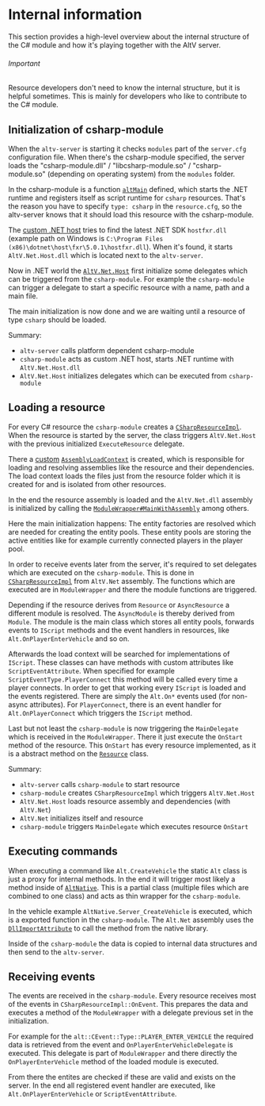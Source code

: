 # Internal information

This section provides a high-level overview about the internal structure of the C# module and how it's playing together with the AltV server.

<div class="WARNING">
  <h6>Important</h6>
  <p>Resource developers don't need to know the internal structure, but it is helpful sometimes. This is mainly for developers who like to contribute to the C# module.</p>
</div>

## Initialization of csharp-module

When the `altv-server` is starting it checks `modules` part of the `server.cfg` configuration file. When there's the csharp-module specified, the server loads the "csharp-module.dll" / "libcsharp-module.so" / "csharp-module.so" (depending on operating system) from the `modules` folder.

In the csharp-module is a function [`altMain`](https://github.com/FabianTerhorst/coreclr-module/blob/master/runtime/src/altv.cpp) defined, which starts the .NET runtime and registers itself as script runtime for `csharp` resources. That's the reason you have to specify `type: csharp` in the `resource.cfg`, so the altv-server knows that it should load this resource with the csharp-module.

The [custom .NET host](https://github.com/FabianTerhorst/coreclr-module/blob/master/runtime/src/CoreClr.cpp) tries to find the latest .NET SDK `hostfxr.dll` (example path on Windows is `C:\Program Files (x86)\dotnet\host\fxr\5.0.1\hostfxr.dll`). When it's found, it starts `AltV.Net.Host.dll` which is located next to the `altv-server`.

Now in .NET world the [`AltV.Net.Host`](https://github.com/FabianTerhorst/coreclr-module/tree/master/api/AltV.Net.Host) first initialize some delegates which can be triggered from the `csharp-module`. For example the `csharp-module` can trigger a delegate to start a specific resource with a name, path and a main file.

The main initialization is now done and we are waiting until a resource of type `csharp` should be loaded.

Summary:

* `altv-server` calls platform dependent csharp-module
* `csharp-module` acts as custom .NET host, starts .NET runtime with `AltV.Net.Host.dll`
* `AltV.Net.Host` initializes delegates which can be executed from `csharp-module`

## Loading a resource

For every C# resource the `csharp-module` creates a [`CSharpResourceImpl`](https://github.com/FabianTerhorst/coreclr-module/blob/master/runtime/src/CSharpResourceImpl.cpp). When the resource is started by the server, the class triggers `AltV.Net.Host` with the previous initialized `ExecuteResource` delegate.

There a [custom](https://github.com/FabianTerhorst/coreclr-module/blob/master/api/AltV.Net.Host/ResourceAssemblyLoadContext.cs) [`AssemblyLoadContext`](https://docs.microsoft.com/en-us/dotnet/api/system.runtime.loader.assemblyloadcontext) is created, which is responsible for loading and resolving assemblies like the resource and their dependencies. The load context loads the files just from the resource folder which it is created for and is isolated from other resources.

In the end the resource assembly is loaded and the `AltV.Net.dll` assembly is initialized by calling the [`ModuleWrapper#MainWithAssembly`](https://github.com/FabianTerhorst/coreclr-module/blob/master/api/AltV.Net/ModuleWrapper.cs) among others. 

Here the main initialization happens: The entity factories are resolved which are needed for creating the entity pools. These entity pools are storing the active entities like for example currently connected players in the player pool.

In order to receive events later from the server, it's required to set delegates which are executed on the `csharp-module`. This is done in [`CSharpResourceImpl`](https://github.com/FabianTerhorst/coreclr-module/blob/master/api/AltV.Net/CSharpResourceImpl.cs) from `AltV.Net` assembly. The functions which are executed are in `ModuleWrapper` and there the module functions are triggered.

Depending if the resource derives from `Resource` or `AsyncResource` a different module is resolved. The `AsyncModule` is thereby derived from `Module`. The module is the main class which stores all entity pools, forwards events to `IScript` methods and the event handlers in resources, like `Alt.OnPlayerEnterVehicle` and so on.

Afterwards the load context will be searched for implementations of `IScript`. These classes can have methods with custom attributes like `ScriptEventAttribute`. When specified for example `ScriptEventType.PlayerConnect` this method will be called every time a player connects. In order to get that working every `IScript` is loaded and the events registered. There are simply the `Alt.On*` events used (for non-async attributes). For `PlayerConnect`, there is an event handler for `Alt.OnPlayerConnect` which triggers the `IScript` method.

Last but not least the `csharp-module` is now triggering the `MainDelegate` which is received in the `ModuleWrapper`. There it just execute the `OnStart` method of the resource. This `OnStart` has every resource implemented, as it is a abstract method on the [`Resource`](https://github.com/FabianTerhorst/coreclr-module/blob/master/api/AltV.Net/Resource.cs) class.

Summary:

* `altv-server` calls `csharp-module` to start resource
* `csharp-module` creates `CSharpResourceImpl` which triggers `AltV.Net.Host`
* `AltV.Net.Host` loads resource assembly and dependencies (with `AltV.Net`)
* `AltV.Net` initializes itself and resource
* `csharp-module` triggers `MainDelegate` which executes resource `OnStart`

## Executing commands

When executing a command like `Alt.CreateVehicle` the static `Alt` class is just a proxy for internal methods. In the end it will trigger most likely a method inside of [`AltNative`](https://github.com/FabianTerhorst/coreclr-module/tree/master/api/AltV.Net/Native). This is a partial class (multiple files which are combined to one class) and acts as thin wrapper for the `csharp-module`.

In the vehicle example `AltNative.Server_CreateVehicle` is executed, which is a exported function in the `csharp-module`. The `Alt.Net` assembly uses the [`DllImportAttribute`](https://docs.microsoft.com/en-us/dotnet/api/system.runtime.interopservices.dllimportattribute) to call the method from the native library.

Inside of the `csharp-module` the data is copied to internal data structures and then send to the `altv-server`.

## Receiving events

The events are received in the `csharp-module`. Every resource receives most of the events in `CSharpResourceImpl::OnEvent`. This prepares the data and executes a method of the `ModuleWrapper` with a delegate previous set in the initialization.

For example for the `alt::CEvent::Type::PLAYER_ENTER_VEHICLE` the required data is retrieved from the event and `OnPlayerEnterVehicleDelegate` is executed. This delegate is part of `ModuleWrapper` and there directly the `OnPlayerEnterVehicle` method of the loaded module is executed.

From there the entites are checked if these are valid and exists on the server. In the end all registered event handler are executed, like `Alt.OnPlayerEnterVehicle` or `ScriptEventAttribute`.